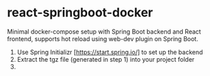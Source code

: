 # react-springboot-docker
Minimal docker-compose setup with Spring Boot backend and React frontend, supports hot reload using web-dev plugin on Spring Boot.

1. Use Spring Initializr [https://start.spring.io/] to set up the backend
2. Extract the tgz file (generated in step 1) into your project folder
3. 
